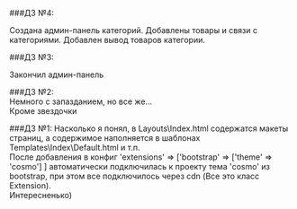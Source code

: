 ###ДЗ №4:

Создана админ-панель категорий. Добавлены товары и связи с категориями. Добавлен вывод товаров категории.

###ДЗ №3:

Закончил админ-панель

###ДЗ №2:  
Немного с запазданием, но все же...  
Кроме звездочки

###ДЗ №1:
Насколько я понял, в Layouts\Index.html содержатся макеты страниц, а содержимое наполняется в шаблонах Templates\Index\Default.html и т.п.  
После добавления в конфиг 'extensions' => ['bootstrap' => ['theme' => 'cosmo'] ] автоматически подключилась к проекту тема 'cosmo' из bootstrap, при этом все подключилось через cdn (Все это класс Extension).  
Интересненько)
